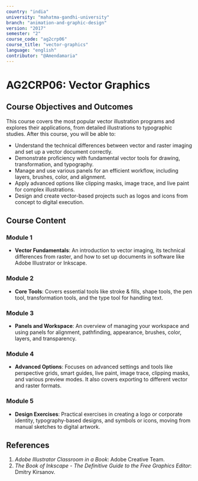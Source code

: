 ```yaml
---
country: "india"
university: "mahatma-gandhi-university"
branch: "animation-and-graphic-design"
version: "2017"
semester: "2"
course_code: "ag2crp06"
course_title: "vector-graphics"
language: "english"
contributor: "@Amendamaria"
---
```


# AG2CRP06: Vector Graphics

## Course Objectives and Outcomes
This course covers the most popular vector illustration programs and explores their applications, from detailed illustrations to typographic studies. After this course, you will be able to:
* Understand the technical differences between vector and raster imaging and set up a vector document correctly.
* Demonstrate proficiency with fundamental vector tools for drawing, transformation, and typography.
* Manage and use various panels for an efficient workflow, including layers, brushes, color, and alignment.
* Apply advanced options like clipping masks, image trace, and live paint for complex illustrations.
* Design and create vector-based projects such as logos and icons from concept to digital execution.

## Course Content

### **Module 1**
* **Vector Fundamentals**: An introduction to vector imaging, its technical differences from raster, and how to set up documents in software like Adobe Illustrator or Inkscape.

### **Module 2**
* **Core Tools**: Covers essential tools like stroke & fills, shape tools, the pen tool, transformation tools, and the type tool for handling text.

### **Module 3**
* **Panels and Workspace**: An overview of managing your workspace and using panels for alignment, pathfinding, appearance, brushes, color, layers, and transparency.

### **Module 4**
* **Advanced Options**: Focuses on advanced settings and tools like perspective grids, smart guides, live paint, image trace, clipping masks, and various preview modes. It also covers exporting to different vector and raster formats.

### **Module 5**
* **Design Exercises**: Practical exercises in creating a logo or corporate identity, typography-based designs, and symbols or icons, moving from manual sketches to digital artwork.

## References
1.  *Adobe Illustrator Classroom in a Book*: Adobe Creative Team.
2.  *The Book of Inkscape - The Definitive Guide to the Free Graphics Editor*: Dmitry Kirsanov.